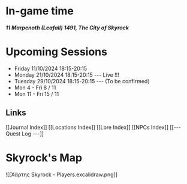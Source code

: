 # In-game time
***11 Marpenoth (Leafall) 1491, The City of Skyrock***

# Upcoming Sessions

- Friday 11/10/2024 18:15-20:15
- Monday 21/10/2024 18:15-20:15 --- Live !!!
- Tuesday 29/10/2024 18:15-20:15 --- (To be confirmed)
- Mon 4 - Fri 8 / 11
- Mon 11 - Fri 15 / 11

## Links

[[Journal Index]]
[[Locations Index]]
[[Lore Index]]
[[NPCs Index]]
[[--- Quest Log ---]]

# Skyrock's Map

![[Χάρτης Skyrock - Players.excalidraw.png]]